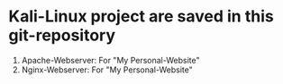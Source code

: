 # Kali-Linux project are saved in this git-repository

1. Apache-Webserver: For "My Personal-Website"
2. Nginx-Webserver: For "My Personal-Website"